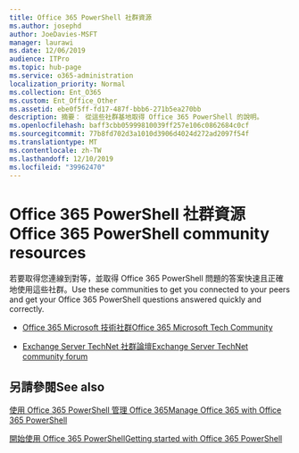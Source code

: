 ```yaml
---
title: Office 365 PowerShell 社群資源
ms.author: josephd
author: JoeDavies-MSFT
manager: laurawi
ms.date: 12/06/2019
audience: ITPro
ms.topic: hub-page
ms.service: o365-administration
localization_priority: Normal
ms.collection: Ent_O365
ms.custom: Ent_Office_Other
ms.assetid: ebe0f5ff-fd17-487f-bbb6-271b5ea270bb
description: 摘要： 從這些社群基地取得 Office 365 PowerShell 的說明。
ms.openlocfilehash: baff3cbb05999810039ff257e106c0862684c0cf
ms.sourcegitcommit: 77b8fd702d3a1010d3906d4024d272ad2097f54f
ms.translationtype: MT
ms.contentlocale: zh-TW
ms.lasthandoff: 12/10/2019
ms.locfileid: "39962470"
---
```

# <a name="office-365-powershell-community-resources"></a><span data-ttu-id="037e4-103">Office 365 PowerShell 社群資源</span><span class="sxs-lookup"><span data-stu-id="037e4-103">Office 365 PowerShell community resources</span></span>

<span data-ttu-id="037e4-104">若要取得您連線到對等，並取得 Office 365 PowerShell 問題的答案快速且正確地使用這些社群。</span><span class="sxs-lookup"><span data-stu-id="037e4-104">Use these communities to get you connected to your peers and get your Office 365 PowerShell questions answered quickly and correctly.</span></span> 
  
- [<span data-ttu-id="037e4-105">Office 365 Microsoft 技術社群</span><span class="sxs-lookup"><span data-stu-id="037e4-105">Office 365 Microsoft Tech Community</span></span>](https://techcommunity.microsoft.com/t5/Office-365/ct-p/Office365)
    
- [<span data-ttu-id="037e4-106">Exchange Server TechNet 社群論壇</span><span class="sxs-lookup"><span data-stu-id="037e4-106">Exchange Server TechNet community forum</span></span>](https://social.technet.microsoft.com/Forums/exchange/home?forum=exchangesvrgeneral)
    
## <a name="see-also"></a><span data-ttu-id="037e4-107">另請參閱</span><span class="sxs-lookup"><span data-stu-id="037e4-107">See also</span></span>

[<span data-ttu-id="037e4-108">使用 Office 365 PowerShell 管理 Office 365</span><span class="sxs-lookup"><span data-stu-id="037e4-108">Manage Office 365 with Office 365 PowerShell</span></span>](manage-office-365-with-office-365-powershell.md)
  
[<span data-ttu-id="037e4-109">開始使用 Office 365 PowerShell</span><span class="sxs-lookup"><span data-stu-id="037e4-109">Getting started with Office 365 PowerShell</span></span>](getting-started-with-office-365-powershell.md)

